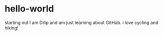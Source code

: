 # hello-world
starting out
I am Dilip and am just learning about GitHub.  i love cycling and hiking!
